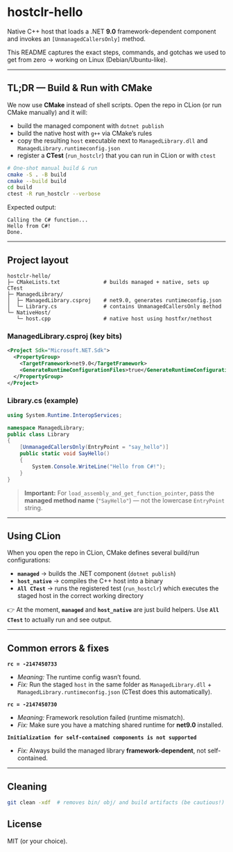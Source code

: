 # hostclr-hello

Native C++ host that loads a .NET **9.0** framework-dependent component and invokes an `[UnmanagedCallersOnly]` method.

This README captures the exact steps, commands, and gotchas we used to get from zero → working on Linux (Debian/Ubuntu-like).

---

## TL;DR — Build & Run with CMake

We now use **CMake** instead of shell scripts. Open the repo in CLion (or run CMake manually) and it will:

- build the managed component with `dotnet publish`
- build the native host with `g++` via CMake’s rules
- copy the resulting `host` executable next to `ManagedLibrary.dll` and `ManagedLibrary.runtimeconfig.json`
- register a **CTest** (`run_hostclr`) that you can run in CLion or with `ctest`

```bash
# One-shot manual build & run
cmake -S . -B build
cmake --build build
cd build
ctest -R run_hostclr --verbose
```

Expected output:
```
Calling the C# function...
Hello from C#!
Done.
```

---

## Project layout
```
hostclr-hello/
├─ CMakeLists.txt              # builds managed + native, sets up CTest
├─ ManagedLibrary/
│  ├─ ManagedLibrary.csproj    # net9.0, generates runtimeconfig.json
│  └─ Library.cs               # contains UnmanagedCallersOnly method
└─ NativeHost/
   └─ host.cpp                 # native host using hostfxr/nethost
```

### ManagedLibrary.csproj (key bits)
```xml
<Project Sdk="Microsoft.NET.Sdk">
  <PropertyGroup>
    <TargetFramework>net9.0</TargetFramework>
    <GenerateRuntimeConfigurationFiles>true</GenerateRuntimeConfigurationFiles>
  </PropertyGroup>
</Project>
```

### Library.cs (example)
```csharp
using System.Runtime.InteropServices;

namespace ManagedLibrary;
public class Library
{
    [UnmanagedCallersOnly(EntryPoint = "say_hello")]
    public static void SayHello()
    {
        System.Console.WriteLine("Hello from C#!");
    }
}
```

> **Important:** For `load_assembly_and_get_function_pointer`, pass the **managed method name** (`"SayHello"`) — not the lowercase `EntryPoint` string.

---

## Using CLion

When you open the repo in CLion, CMake defines several build/run configurations:

- **`managed`** → builds the .NET component (`dotnet publish`)
- **`host_native`** → compiles the C++ host into a binary
- **`All CTest`** → runs the registered test (`run_hostclr`) which executes the staged host in the correct working directory

👉 At the moment, **`managed`** and **`host_native`** are just build helpers. Use **`All CTest`** to actually run and see output.

---

## Common errors & fixes

**`rc = -2147450733`**
- *Meaning:* The runtime config wasn’t found.
- *Fix:* Run the staged `host` in the same folder as `ManagedLibrary.dll` + `ManagedLibrary.runtimeconfig.json` (CTest does this automatically).

**`rc = -2147450730`**
- *Meaning:* Framework resolution failed (runtime mismatch).
- *Fix:* Make sure you have a matching shared runtime for **net9.0** installed.

**`Initialization for self-contained components is not supported`**
- *Fix:* Always build the managed library **framework-dependent**, not self-contained.

---

## Cleaning
```bash
git clean -xdf  # removes bin/ obj/ and build artifacts (be cautious!)
```

## License
MIT (or your choice).
